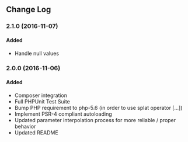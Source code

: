 ## Change Log

### 2.1.0 (2016-11-07)

#### Added

- Handle null values

### 2.0.0 (2016-11-06)

#### Added

- Composer integration
- Full PHPUnit Test Suite
- Bump PHP requirement to php-5.6 (in order to use splat operator [...])
- Implement PSR-4 compliant autoloading
- Updated parameter interpolation process for more reliable / proper behavior
- Updated README


